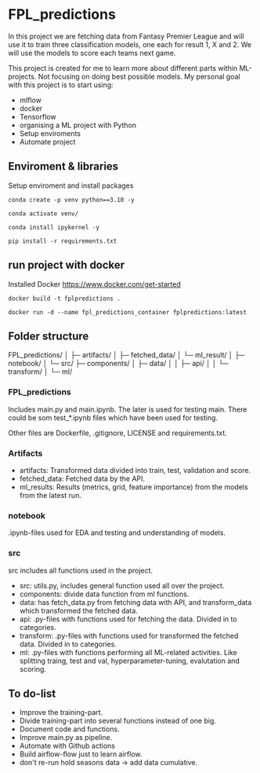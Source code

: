 # FPL_predictions

In this project we are fetching data from Fantasy Premier League and will use it to train three classification models, one each for result 1, X and 2.
We will use the models to score each teams next game. 

This project is created for me to learn more about different parts within ML-projects. Not focusing on doing best possible models. 
My personal goal with this project is to start using:
- mlflow
- docker
- Tensorflow
- organising a ML project with Python
- Setup enviroments
- Automate project

## Enviroment & libraries

Setup enviroment and install packages

```
conda create -p venv python==3.10 -y

conda activate venv/

conda install ipykernel -y

pip install -r requirements.txt
```

## run project with docker

Installed Docker https://www.docker.com/get-started

```
docker build -t fplpredictions .

docker run -d --name fpl_predictions_container fplpredictions:latest
```

## Folder structure

FPL_predictions/
│
├─ artifacts/
│   ├─ fetched_data/
│   └─ ml_result/
│
├─ notebook/
│
└─ src/
    ├─ components/
    │   ├─ data/
    │   │   ├─ api/
    │   │   └─ transform/
    │   └─ ml/



### FPL_predictions

Includes main.py and main.ipynb. The later is used for testing main.
There could be som test_*.ipynb files which have been used for testing. 

Other files are Dockerfile, .gitignore, LICENSE and requirements.txt. 


### Artifacts

- artifacts: Transformed data divided into train, test, validation and score. 
- fetched_data: Fetched data by the API.
- ml_results: Results (metrics, grid, feature importance) from the models from the latest run.  


### notebook

.ipynb-files used for EDA and testing and understanding of models. 


### src

src includes all  functions used in the project.

- src: utils.py, includes general function used all over the project. 
- components: divide data function from ml functions.
- data: has fetch_data.py from fetching data with API, and transform_data which transformed the fetched data.
- api: .py-files with functions used for fetching the data. Divided in to categories.
- transform: .py-files with functions used for transformed the fetched data. Divided in to categories.
- ml: .py-files with functions performing all ML-related activities. Like splitting traing, test and val, hyperparameter-tuning, evalutation and scoring.


## To do-list

- Improve the training-part.
- Divide training-part into several functions instead of one big.
- Document code and functions.
- Improve main.py as pipeline.
- Automate with Github actions
- Build airflow-flow just to learn airflow.
- don't re-run hold seasons data -> add data cumulative.